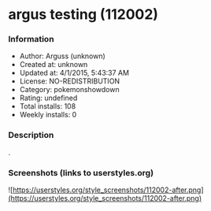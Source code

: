 # argus testing (112002)

### Information
- Author: Arguss (unknown)
- Created at: unknown
- Updated at: 4/1/2015, 5:43:37 AM
- License: NO-REDISTRIBUTION
- Category: pokemonshowdown
- Rating: undefined
- Total installs: 108
- Weekly installs: 0


### Description
.


### Screenshots (links to userstyles.org)
![https://userstyles.org/style_screenshots/112002-after.png](https://userstyles.org/style_screenshots/112002-after.png)


